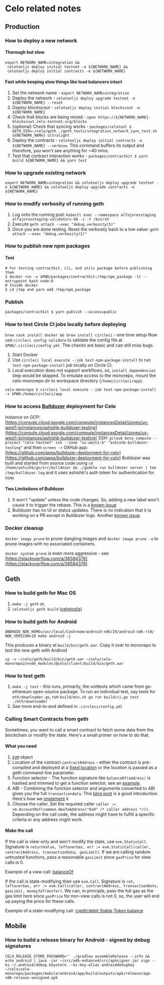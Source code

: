 # Celo related notes

## Production

### How to deploy a new network

#### Thorough but slow

```
export NETWORK_NAME=integration &&
 celotooljs deploy initial testnet -e ${NETWORK_NAME} &&
 celotooljs deploy initial contracts -e ${NETWORK_NAME}
```

#### Fast while keeping slow things like load balancers intact

1. Set the network name - `export NETWORK_NAME=integration`
2. Deploy the network - `celotooljs deploy upgrade testnet -e ${NETWORK_NAME} --reset`
3. Deploy blockscout - `celotooljs deploy initial blockscout -e ${NETWORK_NAME}`
4. Check that blocks are being mined - `open https://${NETWORK_NAME}-blockscout.celo-testnet.org/blocks`
5. (optional) Check that syncing works - `packages/celotool $ GETH_DIR=~/celo/geth ./geth_tests/integration_network_sync_test.sh ${NETWORK_NAMe} ultralight`
6. Deploy the contracts - `celotooljs deploy initial contracts -e ${NETWORK_NAME} --verbose`. This command buffers its output and therefore, you won't see anything for ~40 mins.
7. Test that contract interaction works - `packages/contractkit $ yarn build ${NETWORK_NAME} && yarn test`

### How to upgrade existing network

```
export NETWORK_NAME=integration && celotooljs deploy upgrade testnet -e ${NETWORK_NAME} && celotooljs deploy upgrade contracts -e ${NETWORK_NAME}
```

### How to modify verbosity of running geth

1. Log onto the running pod: `kubectl exec --namespace alfajoresstaging alfajoresstaging-validators-66 -i -t /bin/sh`
2. Execute `geth attach --exec "debug.verbosity(5)"`
3. Once you are done testing. Reset the verbosity back to a low value: `geth attach --exec "debug.verbosity(2)"`

### How to publish new npm packages

#### Test

```
# For testing contractkit, cli, and utils package before publishing them
$ docker run -v $PWD/packages/contractkit:/tmp/npm_package -it --entrypoint bash node:8
# Inside docker
$ cd /tmp and yarn add /tmp/npm_package
```

### Publish

```
packages/contractkit $ yarn publish --access=public
```

### How to test Circle CI jobs locally before deploying

`brew cask install docker && brew install circleci` - one time setup
Now use `circleci config validate` to validate the config file at `$PWD/.circleci/config.yml`. The checks are basic and can still miss bugs.

1. Start Docker
2. Use `circleci local execute --job test-npm-package-install` to run `test-npm-package-install` job locally on Circle CI.
3. Local execution does not support workflows, so, `install_dependencies` step would be skipped. To emulate access to the monorepo, mount the celo-monorepo dir to workspace directory (`/home/circleci/app`).

```
celo-monorepo $ circleci local execute --job test-npm-package-install -v $PWD:/home/circleci/app
```

### How to access [Bulldozer](https://github.com/palantir/bulldozer) deployment for Celo

Instance on GCP: [https://console.cloud.google.com/compute/instancesDetail/zones/us-west1-b/instances/ashishb-bulldozer-testing](https://console.cloud.google.com/compute/instancesDetail/zones/us-west1-b/instances/ashishb-bulldozer-testing)
SSH: `gcloud beta compute --project "celo-testnet" ssh --zone "us-west1-b" "ashishb-bulldozer-testing"` and then `screen -r`
GitHub app: [https://github.com/apps/bulldozer-deployment-for-celo](https://github.com/apps/bulldozer-deployment-for-celo)
Bulldozer was built and started from source code using `cd /home/ashishb/go/src/bulldozer && ./godelw run bulldozer server | tee /tmp/bulldozer.log` and it uses ashishb's auth token for authentication for now.


#### Two Limitations of Bulldozer

1. It won't "update" unless the code changes. So, adding a new label won't cause it to trigger the rebase. This is a [known issue](https://github.com/palantir/bulldozer#bulldozer-isnt-updating-my-branch-when-it-should-what-could-be-happening)
2. Bulldozer has no UI or status updates. There is no indication that it is working on a PR except in Bulldozer logs. Another [known issue](https://github.com/palantir/bulldozer/issues/70).

### Docker cleanup

`docker image prune` to prune dangling images and `docker image prune -a` to prune images with no associated containers.

`docker system prune` is even more aggressive - see [https://stackoverflow.com/a/36584376](https://stackoverflow.com/a/36584376)

## Geth

### How to build geth for Mac OS

1. `make -j geth` or,
2. `celotooljs geth build` ([celotooljs](https://github.com/celo-org/celo-monorepo/tree/master/packages/celotool))

### How to build geth for Android

```
ANDROID_NDK_HOME=/usr/local/Caskroom/android-ndk/19/android-ndk-r19/ NDK_VERSION=19 make android -j
```

This produces a binary at `build/bin/geth.aar`. Copy it over to monorepo to test the new geth with Android

```
cp -v ~/celo/geth/build/bin/geth.aar ~/celo/celo-monorepo2/node_modules/@celo/client/build/bin/geth.aar
```

### How to test geth

1. `make -j test` - this runs, primarily, the unittests which came  from go-ethereum open-source package. To run an individual test, say tests for `eth/downloader.go`, run `build/env.sh go run build/ci.go test ./eth/downloader`
2. See more end-to-end defined in `.circleci/config.yml`

### Calling Smart Contracts from geth

Sometimes, you want to call a smart contract to fetch some data from the blockchain or modify the state. Here's a small primer on how to do that.

#### What you need

1. [`EVM`](https://github.com/celo-org/geth/blob/master/core/vm/evm.go#L108) object
2. Location of the contract `contractAddress` - either the contract is pre-compiled and deployed at a [fixed location](https://github.com/celo-org/geth/blob/master/params/protocol_params.go#L107) or the location is passed as a geth command-line parameter.
3. Function selector - The function signature like `balanceOf(address)` is hashed and trimmed to get a function selector, see an [example](https://github.com/celo-org/geth/blob/c7e03ac465dbe8b8c8b70fa09aac267b7d624d19/core/state_transition.go#L328).
4. ABI - Combining the function selector and arguments converted to ABI gives you the full `transactiondata`. This [blog post](https://medium.com/@hayeah/how-to-decipher-a-smart-contract-method-call-8ee980311603) is a good introduction. Here's how we [implement](https://github.com/celo-org/geth/blob/c7e03ac465dbe8b8c8b70fa09aac267b7d624d19/core/state_transition.go#L346-L362) it
5. Choose the caller. Set the required caller `caller := vm.AccountRef(common.HexToAddress("0x0" /* caller address */))`. Depending on the call code, the address might have to fulfill a specific criteria or any address might work.

#### Make the call

If the call is view-only and won't modify the state, use `evm.StaticCall`. Signature is `returnValue, leftoverGas, err := evm.StaticCall(caller, contractAddress, transactionData, gasLimit)`. If we are calling random untrusted functions, pass a reasonable `gasLimit` since `gasPrice` for view calls is 0.

Example of a view call: [balanceOf](https://github.com/celo-org/geth/blob/c7e03ac465dbe8b8c8b70fa09aac267b7d624d19/core/state_transition.go#L233)

If the call is state-modifying then use `evm.Call`. Signature is `ret, leftoverGas, err := evm.Call(caller, contractAddress, transactionData, gasLimit, moneyToTransfer)`. We can, in principle, pass the full gas as the gas limit here since `gasPrice` for non-view calls is not 0, so, the user will end up paying the price for these calls.

Example of a state-modifying call: [credit/debit Stable Token balance](https://github.com/celo-org/geth/blob/c7e03ac465dbe8b8c8b70fa09aac267b7d624d19/core/state_transition.go#L268)

## Mobile

### How to build a release binary for Android - signed by debug signatures

```
CELO_RELEASE_STORE_PASSWORD='' ./gradlew assembleRelease --info && echo android | java -jar ~/src/adb-enhanced/src/apksigner.jar sign --ks ~/.android/debug.keystore --ks-key-alias androiddebugkey ~/celo/celo-monorepo/packages/mobile/android/app/build/outputs/apk/release/app-x86-release-unsigned.apk
```